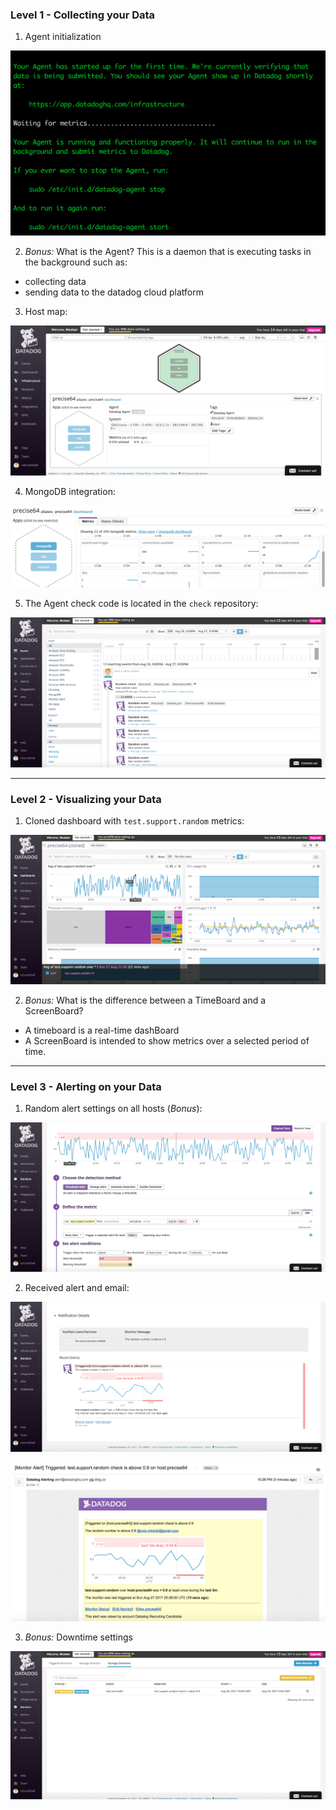 ### Level 1 - Collecting your Data

1. Agent initialization

![Agent init](./screenshots/dd-agent-init.png)


2. *Bonus:* What is the Agent?
This is a daemon that is executing tasks in the background such as:
- collecting data
- sending data to the datadog cloud platform

3. Host map:

![Host map](./screenshots/dd-host-map.png)


4. MongoDB integration:

![Mongo init](./screenshots/dd-mongo-init.png)


5. The Agent check code is located in the `check` repository:

![Random event](./screenshots/dd-random-event.png)

---

### Level 2 - Visualizing your Data

1. Cloned dashboard with `test.support.random` metrics:

![Cloned dashboard](./screenshots/dd-cloned-dashboard.png)


2. *Bonus:* What is the difference between a TimeBoard and a ScreenBoard?
- A timeboard is a real-time dashBoard
- A ScreenBoard is intended to show metrics over a selected period of time.

---

### Level 3 - Alerting on your Data

1. Random alert settings on all hosts (*Bonus*):

![Random alert setting](./screenshots/dd-alert-setting.png)


2. Received alert and email:

![Received alert](./screenshots/dd-event-alert.png)

![Received email](./screenshots/dd-emailing-alert.png)


3. *Bonus:* Downtime settings

![Received email](./screenshots/dd-downtime-settings.png)
